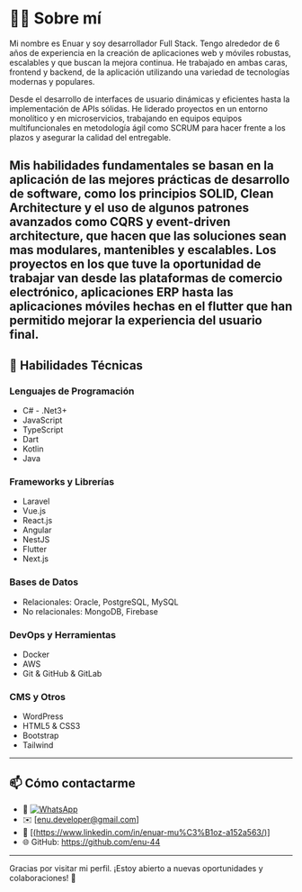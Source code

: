 # 👨‍💻 Sobre mí

Mi nombre es Enuar y soy desarrollador Full Stack. Tengo alrededor de 6 años de experiencia en la creación de aplicaciones web y móviles robustas, escalables y que buscan la mejora continua. He trabajado en ambas caras, frontend y backend, de la aplicación utilizando una variedad de tecnologías modernas y populares.

Desde el desarrollo de interfaces de usuario dinámicas y eficientes hasta la implementación de APIs sólidas. He liderado proyectos en un entorno monolítico y en microservicios, trabajando en equipos equipos multifuncionales en metodología ágil como SCRUM para hacer frente a los plazos y asegurar la calidad del entregable. 

Mis habilidades fundamentales se basan en la aplicación de las mejores prácticas de desarrollo de software, como los principios SOLID, Clean Architecture y el uso de algunos patrones avanzados como CQRS y event-driven architecture, que hacen que las soluciones sean mas modulares, mantenibles y escalables. Los proyectos en los que tuve la oportunidad de trabajar van desde las plataformas de comercio electrónico, aplicaciones ERP hasta las aplicaciones móviles hechas en el flutter que han permitido mejorar la experiencia del usuario final. 
---

## 🧠 Habilidades Técnicas

### Lenguajes de Programación
- C# - .Net3+
- JavaScript
- TypeScript
- Dart
- Kotlin
- Java

### Frameworks y Librerías
- Laravel
- Vue.js
- React.js
- Angular
- NestJS
- Flutter
- Next.js

### Bases de Datos
- Relacionales: Oracle, PostgreSQL, MySQL
- No relacionales: MongoDB, Firebase

### DevOps y Herramientas
- Docker
- AWS
- Git & GitHub & GitLab

### CMS y Otros
- WordPress
- HTML5 & CSS3
- Bootstrap
- Tailwind
---

## 📫 Cómo contactarme

- 📱 [![WhatsApp](https://img.shields.io/badge/WhatsApp-25D366?style=flat&logo=whatsapp&logoColor=white)](https://wa.me/573118932491)
- ✉️ [enu.developer@gmail.com]
- 💼 [[(https://www.linkedin.com/in/enuar-mu%C3%B1oz-a152a563/)]](https://www.linkedin.com/in/enuar-mu%C3%B1oz-a152a563/)
- 🌐 GitHub: https://github.com/enu-44

---

Gracias por visitar mi perfil. ¡Estoy abierto a nuevas oportunidades y colaboraciones! 🚀
